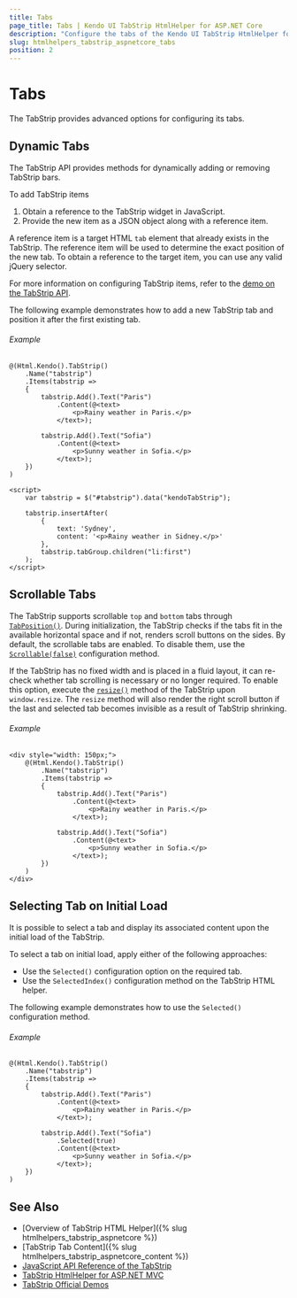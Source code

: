 ```yaml
---
title: Tabs
page_title: Tabs | Kendo UI TabStrip HtmlHelper for ASP.NET Core
description: "Configure the tabs of the Kendo UI TabStrip HtmlHelper for ASP.NET Core (MVC 6 or ASP.NET Core MVC)."
slug: htmlhelpers_tabstrip_aspnetcore_tabs
position: 2
---
```


# Tabs

The TabStrip provides advanced options for configuring its tabs.

## Dynamic Tabs

The TabStrip API provides methods for dynamically adding or removing TabStrip bars.

To add TabStrip items

1. Obtain a reference to the TabStrip widget in JavaScript.
1. Provide the new item as a JSON object along with a reference item.

  A reference item is a target HTML `tab` element that already exists in the TabStrip. The reference item will be used to determine the exact position of the new tab. To obtain a reference to the target item, you can use any valid jQuery selector.

For more information on configuring TabStrip items, refer to the [demo on the TabStrip API](https://demos.telerik.com/kendo-ui/tabstrip/api).

The following example demonstrates how to add a new TabStrip tab and position it after the first existing tab.

###### Example

```
@(Html.Kendo().TabStrip()
    .Name("tabstrip")
    .Items(tabstrip =>
    {
        tabstrip.Add().Text("Paris")
            .Content(@<text>
                <p>Rainy weather in Paris.</p>
            </text>);

        tabstrip.Add().Text("Sofia")
            .Content(@<text>
                <p>Sunny weather in Sofia.</p>
            </text>);
    })
)

<script>
    var tabstrip = $("#tabstrip").data("kendoTabStrip");

    tabstrip.insertAfter(
        {
            text: 'Sydney',
            content: '<p>Rainy weather in Sidney.</p>'
        },
        tabstrip.tabGroup.children("li:first")
    );
</script>
```

## Scrollable Tabs

The TabStrip supports scrollable `top` and `bottom` tabs through [`TabPosition()`](https://docs.telerik.com/kendo-ui/api/javascript/ui/tabstrip/configuration/tabposition). During initialization, the TabStrip checks if the tabs fit in the available horizontal space and if not, renders scroll buttons on the sides. By default, the scrollable tabs are enabled. To disable them, use the [`Scrollable(false)`](https://docs.telerik.com/kendo-ui/api/javascript/ui/tabstrip/configuration/scrollable) configuration method.

If the TabStrip has no fixed width and is placed in a fluid layout, it can re-check whether tab scrolling is necessary or no longer required. To enable this option, execute the [`resize()`](https://docs.telerik.com/kendo-ui/api/javascript/ui/widget/methods/resize) method of the TabStrip upon `window.resize`. The `resize` method will also render the right scroll button if the last and selected tab becomes invisible as a result of TabStrip shrinking.

###### Example

```
<div style="width: 150px;">
    @(Html.Kendo().TabStrip()
        .Name("tabstrip")
        .Items(tabstrip =>
        {
            tabstrip.Add().Text("Paris")
                .Content(@<text>
                    <p>Rainy weather in Paris.</p>
                </text>);

            tabstrip.Add().Text("Sofia")
                .Content(@<text>
                    <p>Sunny weather in Sofia.</p>
                </text>);
        })
    )
</div>
```

## Selecting Tab on Initial Load

It is possible to select a tab and display its associated content upon the initial load of the TabStrip.

To select a tab on initial load, apply either of the following approaches:

* Use the `Selected()` configuration option on the required tab.
* Use the `SelectedIndex()` configuration method on the TabStrip HTML helper.

The following example demonstrates how to use the `Selected()` configuration method.

###### Example

```
@(Html.Kendo().TabStrip()
    .Name("tabstrip")
    .Items(tabstrip =>
    {
        tabstrip.Add().Text("Paris")
            .Content(@<text>
                <p>Rainy weather in Paris.</p>
            </text>);

        tabstrip.Add().Text("Sofia")
            .Selected(true)
            .Content(@<text>
                <p>Sunny weather in Sofia.</p>
            </text>);
    })
)
```

## See Also

* [Overview of TabStrip HTML Helper]({% slug htmlhelpers_tabstrip_aspnetcore %})
* [TabStrip Tab Content]({% slug htmlhelpers_tabstrip_aspnetcore_content %})
* [JavaScript API Reference of the TabStrip](http://docs.telerik.com/kendo-ui/api/javascript/ui/tabstrip)
* [TabStrip HtmlHelper for ASP.NET MVC](http://docs.telerik.com/aspnet-mvc/helpers/tabstrip/overview)
* [TabStrip Official Demos](http://demos.telerik.com/aspnet-core/tabstrip/index)
